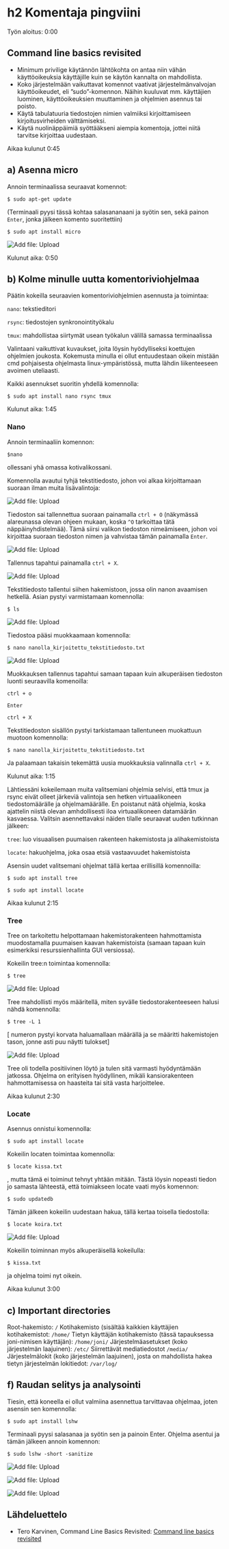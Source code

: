# h2 Komentaja pingviini

Työn aloitus: 0:00

## Command line basics revisited 
-	Minimum privilige käytännön lähtökohta on antaa niin vähän käyttöoikeuksia käyttäjille kuin se käytön kannalta on mahdollista.
-	Koko järjestelmään vaikuttavat komennot vaativat järjestelmänvalvojan käyttöoikeudet, eli ”sudo”-komennon. Näihin kuuluvat mm. käyttäjien luominen, käyttöoikeuksien muuttaminen ja ohjelmien asennus tai poisto.
-	Käytä tabulatuuria tiedostojen nimien valmiiksi kirjoittamiseen kirjoitusvirheiden välttämiseksi.
-	Käytä nuolinäppäimiä syöttääkseni aiempia komentoja, jottei niitä tarvitse kirjoittaa uudestaan.

Aikaa kulunut 0:45

## a)	Asenna micro

Annoin terminaalissa seuraavat komennot:

`$ sudo apt-get update`

(Terminaali pyysi tässä kohtaa salasananaani ja syötin sen, sekä painon `Enter`, jonka jälkeen komento suoritettiin)

`$ sudo apt install micro`
 
 ![Add file: Upload](h2_Kuva1.png)

Kulunut aika: 0:50

## b)	Kolme minulle uutta komentoriviohjelmaa

Päätin kokeilla seuraavien komentoriviohjelmien asennusta ja toimintaa:

`nano`: tekstieditori

`rsync`: tiedostojen synkronointityökalu

`tmux`: mahdollistaa siirtymät usean työkalun välillä samassa terminaalissa

Valintaani vaikuttivat kuvaukset, joita löysin hyödylliseksi koettujen ohjelmien joukosta. Kokemusta minulla ei ollut entuudestaan oikein mistään cmd pohjaisesta ohjelmasta linux-ympäristössä, mutta lähdin liikenteeseen avoimen uteliaasti.

Kaikki asennukset suoritin yhdellä komennolla:

`$ sudo apt install nano rsync tmux`

Kulunut aika: 1:45

### Nano

Annoin terminaaliin komennon:

`$nano`

ollessani yhä omassa kotivalikossani.

Komennolla avautui tyhjä tekstitiedosto, johon voi alkaa kirjoittamaan suoraan ilman muita lisävalintoja:

 ![Add file: Upload](h2_Kuva2.png)

Tiedoston sai tallennettua suoraan painamalla `ctrl + O` (näkymässä alareunassa olevan ohjeen mukaan, koska `^O` tarkoittaa tätä näppäinyhdistelmää).
Tämä siirsi valikon tiedoston nimeämiseen, johon voi kirjoittaa suoraan tiedoston nimen ja vahvistaa tämän painamalla `Enter`.

![Add file: Upload](h2_Kuva3.png)

Tallennus tapahtui painamalla `ctrl + X`.

![Add file: Upload](h2_Kuva4.png)

Tekstitiedosto tallentui siihen hakemistoon, jossa olin nanon avaamisen hetkellä. Asian pystyi varmistamaan komennolla:

`$ ls` 

![Add file: Upload](h2_Kuva5.png)

Tiedostoa pääsi muokkaamaan komennolla:

`$ nano nanolla_kirjoitettu_tekstitiedosto.txt`

![Add file: Upload](h2_Kuva6.png)

Muokkauksen tallennus tapahtui samaan tapaan kuin alkuperäisen tiedoston luonti seuraavilla komenoilla:

`ctrl + o`

`Enter`

`ctrl + X`

Tekstitiedoston sisällön pystyi tarkistamaan tallentuneen muokattuun muotoon komennolla:

`$ nano nanolla_kirjoitettu_tekstitiedosto.txt`

Ja palaamaan takaisin tekemättä uusia muokkauksia valinnalla `ctrl + X`.

Kulunut aika: 1:15

Lähtiessäni kokeilemaan muita valitsemiani ohjelmia selvisi, että tmux ja rsync eivät olleet järkeviä valintoja sen hetken virtuaalikoneen tiedostomäärälle ja ohjelmamäärälle. En poistanut nätä ohjelmia, koska ajattelin niistä olevan amhdollisesti iloa virtuaalikoneen datamäärän kasvaessa.
Valitsin asennettavaksi näiden tilalle seuraavat uuden tutkinnan jälkeen:

`tree`: luo visuaalisen puumaisen rakenteen hakemistosta ja alihakemistoista

`locate`: hakuohjelma, joka osaa etsiä vastaavuudet hakemistoista

Asensin uudet valitsemani ohjelmat tällä kertaa erillisillä komennoilla:

`$ sudo apt install tree`

`$ sudo apt install locate`

Aikaa kulunut 2:15

### Tree

Tree on tarkoitettu helpottamaan hakemistorakenteen hahmottamista muodostamalla puumaisen kaavan hakemistoista (samaan tapaan kuin esimerkiksi resurssienhallinta GUI versiossa).

Kokeilin tree:n toimintaa komennolla:

`$ tree`

 ![Add file: Upload](h2_Kuva7.png)

Tree mahdollisti myös määritellä, miten syvälle tiedostorakenteeseen halusi nähdä komennolla:

`$ tree -L 1` 

[ numeron pystyi korvata haluamallaan määrällä ja se määritti hakemistojen tason, jonne asti puu näytti tulokset]

![Add file: Upload](h2_Kuva8.png) 

Tree oli todella positiivinen löytö ja tulen sitä varmasti hyödyntämään jatkossa. Ohjelma on erityisen hyödyllinen, mikäli kansiorakenteen hahmottamisessa on haasteita tai sitä vasta harjoittelee.

Aikaa kulunut 2:30

### Locate

Asennus onnistui komennolla:

`$ sudo apt install locate`

Kokeilin locaten toimintaa komennolla:

`$ locate kissa.txt`

, mutta tämä ei toiminut tehnyt yhtään mitään. Tästä löysin nopeasti tiedon jo samasta lähteestä, että toimiakseen locate vaati myös komennon:

`$ sudo updatedb`

Tämän jälkeen kokeilin uudestaan hakua, tällä kertaa toisella tiedostolla:

`$ locate koira.txt`

![Add file: Upload](h2_Kuva9.png)
 
Kokeilin toiminnan myös alkuperäisellä kokeilulla:

`$ kissa.txt`

ja ohjelma toimi nyt oikein.

Aikaa kulunut 3:00

## c)	Important directories

Root-hakemisto:
`/`
Kotihakemisto (sisältää kaikkien käyttäjien kotihakemistot:
`/home/`
Tietyn käyttäjän kotihakemisto (tässä tapauksessa joni-nimisen käyttäjän):
`/home/joni/`
Järjestelmäasetukset (koko järjestelmän laajuinen):
`/etc/`
Siirrettävät mediatiedostot
`/media/`
Järjestelmälokit (koko järjestelmän laajuinen), josta on mahdollista hakea tietyn järjestelmän lokitiedot:
`/var/log/`



 
## f) Raudan selitys ja analysointi

Tiesin, että koneella ei ollut valmiina asennettua tarvittavaa ohjelmaa, joten asensin sen komennolla:

`$ sudo apt install lshw`

Terminaali pyysi salasanaa ja syötin sen ja painoin Enter.
Ohjelma asentui ja tämän jälkeen annoin komennon:

`$ sudo lshw -short -sanitize`

![Add file: Upload](h2_Kuva10.png)

![Add file: Upload](h2_Kuva11.png)

![Add file: Upload](h2_Kuva12.png)

## Lähdeluettelo


-	Tero Karvinen, Command Line Basics Revisited: [Command line basics revisited](https://terokarvinen.com/2020/command-line-basics-revisited/?fromSearch=command%20line%20basics%20revisited)

